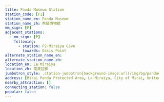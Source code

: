 ```yaml
---
title: Panda Museum Station
station_code: [P1]
station_name_en: Panda Museum
station_name_zh: 熊貓博物館
mm_sign: [P]
adjacent_stations:
  - mm_sign: [P]
    following:
      - station: P2-Miraiya Cave
        towards: Oasis Point
alternate_station_name_en: 
alternate_station_name_zh: 
location_en: La Miraiya
location_zh: 南美拉雅
jumbotron_style: .station-jumbotron{background-image:url(/img/bg/pandaexpress.png);background-repeat:no-repeat;background-size:50% 10px;background-position:right 130px}
address: [Mirai Panda Protected Area, La Miraiya, City of Mirai, United Cities]
nearby_attraction: []
connecting_station: false
popular: false
---
```


